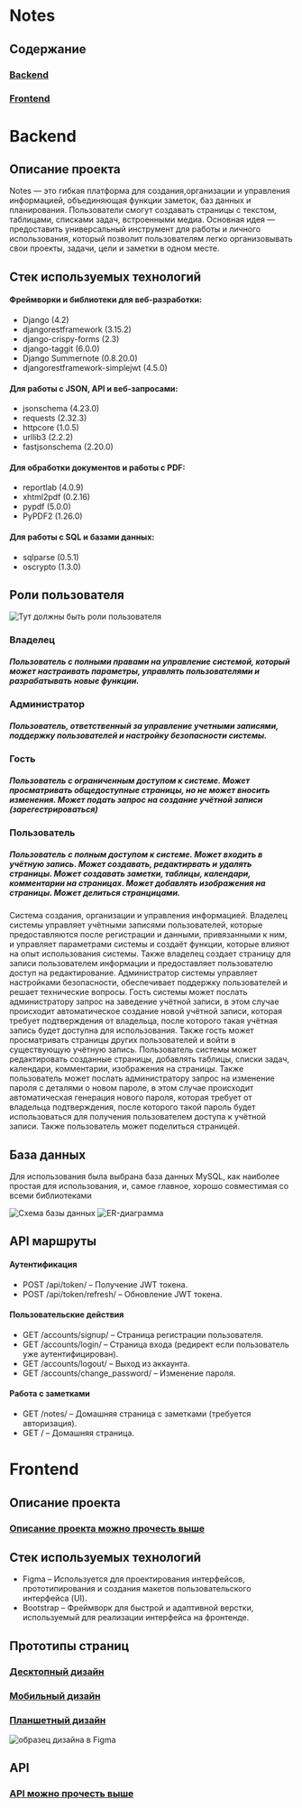 # Notes
## Содержание

### [Backend](#backend)

### [Frontend](#frontend)


# Backend
## Описание проекта

<p>Notes — это гибкая платформа для создания,организации и управления информацией, объединяющая функции заметок, 
баз данных и планирования. Пользователи смогут создавать страницы с текстом, таблицами, списками задач, встроенными
медиа. Основная идея — предоставить универсальный инструмент для работы и личного использования, который позволит
пользователям легко организовывать свои проекты, задачи, цели и заметки в одном месте.</p>

## Стек используемых технологий

<h4>Фреймворки и библиотеки для веб-разработки:</h4>
<ul>
<li>Django (4.2)
<li>djangorestframework (3.15.2)
<li>django-crispy-forms (2.3)
<li>django-taggit (6.0.0)
<li>Django Summernote (0.8.20.0)
<li>djangorestframework-simplejwt (4.5.0)
</ul> 
<h4>Для работы с JSON, API и веб-запросами:</h4>
<ul>
<li>jsonschema (4.23.0)
<li>requests (2.32.3)
<li>httpcore (1.0.5)
<li>urllib3 (2.2.2)
<li>fastjsonschema (2.20.0)
</ul>
<h4>Для обработки документов и работы с PDF:</h4>
<ul>
<li>reportlab (4.0.9)
<li>xhtml2pdf (0.2.16)
<li>pypdf (5.0.0)
<li>PyPDF2 (1.26.0)
</ul>
<h4>Для работы с SQL и базами данных:</h4>
<ul>
<li>sqlparse (0.5.1)
<li>oscrypto (1.3.0)
</ul>

## Роли пользователя

<img src="UML/uml.png" alt="Тут должны быть роли пользователя">

### Владелец
##### Пользователь с полными правами на управление системой, который может настраивать параметры, управлять пользователями и разрабатывать новые функции.

### Администратор
##### Пользователь, ответственный за управление учетными записями, поддержку пользователей и настройку безопасности системы.

### Гость
##### Пользователь с ограниченным доступом к системе. Может просматривать общедоступные страницы, но не может вносить изменения. Может подать запрос на создание учётной записи (зарегестрироваться)

### Пользователь
##### Пользователь с полным доступом к системе. Может входить в учётную запись. Может создавать, редактирвать и удалять страницы. Может создавать заметки, таблицы, календари, комментарии на страницах. Может добавлять изображения на страницы. Может делиться странцицами.

<p>Система создания, организации и управления информацией. Владелец системы управляет учётными записями пользователей, которые предоставляются после регистрации и данными, привязанными к ним, и управляет параметрами системы и создаёт функции, которые влияют на опыт использования системы. Также владелец создает страницу для записи пользователем информации и предоставляет пользователю доступ на редактирование. Администратор системы управляет настройками безопасности, обеспечивает поддержку пользователей и решает технические вопросы. Гость системы может послать администратору запрос на заведение учётной записи, в этом случае происходит автоматическое создание новой учётной записи, которая требует подтверждения от владельца, после которого такая учётная запись будет доступна для использования. Также гость может просматривать страницы других пользователей и войти в существующую учётную запись. Пользователь системы может редактировать созданные страницы, добавлять таблицы, списки задач, календари, комментарии, изображения на страницы. Также пользователь может послать администратору запрос на изменение пароля с деталями о новом пароле, в этом случае происходит автоматическая генерация нового пароля, которая требует от владельца подтверждения, после которого такой пароль будет использоваться для получения пользователем доступа к учётной записи. Также пользователь может поделиться страницей.</p>

## База данных

<p> Для использования была выбрана база данных MySQL, как наиболее простая для использования,
и, самое главное, хорошо совместимая со всеми библиотеками</p>

<img src="notes/sql/DB_image.png" alt="Схема базы данных">
<img src="notes/sql/ER-diagram.png" alt="ER-диаграмма">

## API маршруты

<h4>Аутентификация</h4>
<ul>
<li>POST /api/token/ – Получение JWT токена.
<li>POST /api/token/refresh/ – Обновление JWT токена.
</ul>

<h4>Пользовательские действия</h4>
<ul>
<li>GET /accounts/signup/ – Страница регистрации пользователя.
<li>GET /accounts/login/ – Страница входа (редирект если пользователь уже аутентифицирован).
<li>GET /accounts/logout/ – Выход из аккаунта.
<li>GET /accounts/change_password/ – Изменение пароля.
</ul>

<h4>Работа с заметками</h4>
<ul>
<li>GET /notes/ – Домашняя страница с заметками (требуется авторизация).
<li>GET / – Домашняя страница.
</ul>

# Frontend

## Описание проекта
### [Описание проекта можно прочесть выше](#описание-проекта)

## Стек используемых технологий

<ul>
<li>Figma – Используется для проектирования интерфейсов, прототипирования и создания макетов пользовательского интерфейса (UI).
<li>Bootstrap – Фреймворк для быстрой и адаптивной верстки, используемый для реализации интерфейса на фронтенде.
</ul>

## Прототипы страниц

### [Десктопный дизайн](https://www.figma.com/design/nfZD6QHBtFL7f2xXTvDdAw/Comp)
### [Мобильный дизайн](https://www.figma.com/design/tRNl6nzTKKYvTG7Kk6PSpr/mobile)
### [Планшетный дизайн](https://www.figma.com/design/NLEtUPq2fvkz7y9cIObh0M/Untitled)

<img src="src/readmeIMG2.png" alt="образец дизайна в Figma">

## API
### [API можно прочесть выше](#api-маршруты)